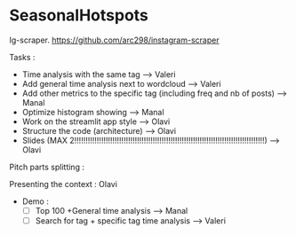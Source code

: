 # SeasonalHotspots

Ig-scraper.
https://github.com/arc298/instagram-scraper

Tasks :

- Time analysis with the same tag --> Valeri
- Add general time analysis next to wordcloud --> Valeri
- Add other metrics to the specific tag (including freq and nb of posts) --> Manal
- Optimize histogram showing --> Manal
- Work on the streamlit app style --> Olavi
- Structure the code (architecture) --> Olavi
- Slides (MAX 2!!!!!!!!!!!!!!!!!!!!!!!!!!!!!!!!!!!!!!!!!!!!!!!!!!!!!!!!!!!!!!!!!!!!!!!!!!!!!!!!!!!!!) --> Olavi 

Pitch parts splitting : 

Presenting the context : Olavi

- Demo :
  - [ ] Top 100 +General time analysis --> Manal
  - [ ] Search for tag + specific tag time analysis --> Valeri